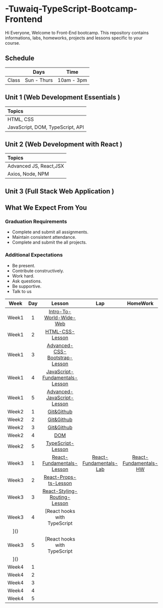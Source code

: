 # -Tuwaiq-TypeScript-Bootcamp-Frontend

Hi Everyone, Welcome to Front-End bootcamp. This repository contains informations, labs, homeworks, projects and lessons specific to your course.

## Schedule
|  | Days | Time |
| --- | ------------- | ------------- |
| Class | Sun - Thurs  | 10am - 3pm  |



## Unit 1 \(Web Development Essentials \)

| Topics |
| :--- |
| HTML, CSS |
| JavaScript, DOM, TypeScript, API |



## Unit 2 \(Web Development with React \)

| Topics |
| :--- |
| Advanced JS, React,JSX |
| Axios, Node, NPM|


## Unit 3 \(Full Stack Web Application \)



## What We Expect From You
### Graduation Requirements
* Complete and submit all assignments.
* Maintain consistent attendance.
* Complete and submit the all projects.
### Additional Expectations
* Be present.
* Contribute constructively.
* Work hard.
* Ask questions.
* Be supportive.
* Talk to us

| Week | Day | Lesson | Lap | HomeWork |
|:----:|:---:|:------:|:---:|:--------:|
| Week1| 1   |[Intro-To-World-Wide-Web](https://github.com/Tuwaiq-Academy-Training/Intro-To-World-Wide-Web/blob/main/README.md)|[]()|[]()
| Week1| 2   |[HTML-CSS-Lesson](https://github.com/Tuwaiq-Academy-Training/HTML-CSS-Lesson)|[]()|[]()
| Week1| 3   |[Advanced-CSS-Bootstrap-Lesson](https://github.com/Tuwaiq-Academy-Training/Advanced-CSS-Bootstrap-Lesson)|[]()|[]()
| Week1| 4   |[JavaScript-Fundamentals-Lesson](https://github.com/Tuwaiq-Academy-Training/JavaScript-Fundamentals-Lesson)|[]()|[]()
| Week1| 5   |[Advanced-JavaScript-Lesson](https://github.com/Tuwaiq-Academy-Training/Advanced-JavaScript-Lesson)|[]() | []()
| Week2| 1   |[Git&Github]()|[]()|[]()
| Week2| 2   |[Git&Github]()|[]()|[]()
| Week2| 3   |[Git&Github]()|[]()|[]()
| Week2| 4   |[DOM](https://github.com/Tuwaiq-Academy-Training/Advanced-JavaScript-Lesson)|[]()|[]()
| Week2| 5   |[TypeScript-Lesson](https://github.com/Tuwaiq-Academy-Training/TypeScript-Lesson/blob/main/README.md)|[]()|[]()
| Week3| 1   |[React-Fundamentals-Lesson](https://github.com/Tuwaiq-JavaScript/React-Fundamentals-Lesson)|[React-Fundamentals-Lab](https://github.com/Tuwaiq-JavaScript/React-Fundamentals-Lab)|[React-Fundamentals-HW](https://github.com/Tuwaiq-JavaScript/React-Fundamentals-HW)
| Week3| 2   |[React-Props-ts-Lesson](https://github.com/Masha-Aldossari/React-Props-ts-Lesson/blob/main/README.md)|[]()|[]()
| Week3| 3   |[React-Styling-Routing-Lesson](https://github.com/Tuwaiq-Academy-Training/React-Styling-Routing-Lesson) |[]()|[]()
| Week3| 4   |[React hooks with TypeScript
]() |[]() |[]()
| Week3| 5   |[React hooks with TypeScript
]()|[ ]() |[]()
| Week4| 1   |[]()  |[]()  |[]()
| Week4| 2   |[]()  |[]()  |[]()
| Week4| 3   |[]()|[]() |[]()
| Week4| 4   |[]() |[]() |[]()
| Week4| 5   |[]()  |[]()  |[]()

